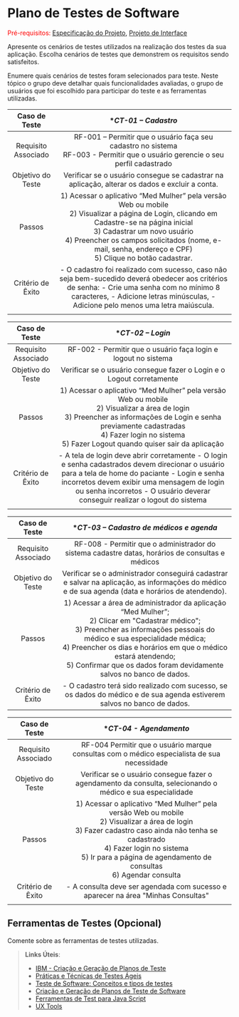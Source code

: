 # Plano de Testes de Software

<span style="color:red">Pré-requisitos: <a href="2-Especificação do Projeto.md"> Especificação do Projeto</a></span>, <a href="3-Projeto de Interface.md"> Projeto de Interface</a>

Apresente os cenários de testes utilizados na realização dos testes da sua aplicação. Escolha cenários de testes que demonstrem os requisitos sendo satisfeitos.

Enumere quais cenários de testes foram selecionados para teste. Neste tópico o grupo deve detalhar quais funcionalidades avaliadas, o grupo de usuários que foi escolhido para participar do teste e as ferramentas utilizadas.

| **Caso de Teste** 	| **CT-01 – Cadastro* 	|
|:---:	|:---:	|
|	Requisito Associado 	| RF-001 – Permitir que o usuário faça seu cadastro no sistema </br> RF-003 - Permitir que o usuário gerencie o seu perfil cadastrado | 
| Objetivo do Teste 	| Verificar se o usuário consegue se cadastrar na aplicação, alterar os dados e excluir a conta. |
| Passos 	| 1) Acessar o aplicativo “Med Mulher” pela versão Web ou mobile </br> 2) Visualizar a página de Login, clicando em Cadastre-se na página inicial </br> 3) Cadastrar um novo usuário </br> 4) Preencher os campos solicitados (nome, e-mail, senha, endereço e CPF) </br> 5) Clique no botão cadastrar. |
|Critério de Êxito | - O cadastro foi realizado com sucesso, caso não seja bem-sucedido deverá obedecer aos critérios de senha: - Crie uma senha com no mínimo 8 caracteres, - Adicione letras minúsculas, -Adicione pelo menos uma letra maiúscula. |
|  	|  	|

| **Caso de Teste** 	| **CT-02 – Login* 	|
|:---:	|:---:	|
|	Requisito Associado 	| RF-002 -	Permitir que o usuário faça login e logout no sistema | 
| Objetivo do Teste 	| Verificar se o usuário consegue fazer o Login e o Logout corretamente |
| Passos 	| 1) Acessar o aplicativo “Med Mulher” pela versão Web ou mobile </br> 2) Visualizar a área de login </br> 3) Preencher as informações de Login e senha previamente cadastradas </br> 4) Fazer login no sistema </br> 5) Fazer Logout quando quiser sair da aplicação |
|Critério de Êxito | - A tela de login deve abrir corretamente - O login e senha cadastrados devem direcionar o usuário para a tela de home do paciante - Login e senha incorretos devem exibir uma mensagem de login ou senha incorretos - O usuário deverar conseguir realizar o logout do sistema |
|  	|  	|

| **Caso de Teste** 	| **CT-03 – Cadastro de médicos e agenda* 	|
|:---:	|:---:	|
|	Requisito Associado 	| RF-008	- Permitir que o administrador do sistema cadastre datas, horários de consultas e médicos | 
| Objetivo do Teste 	| Verificar se o administrador conseguirá cadastrar e salvar na aplicação, as informações do médico e de sua agenda (data e horários de atendendo).  |
| Passos 	| 1) Acessar a área de administrador da aplicação “Med Mulher”; </br> 2) Clicar em "Cadastrar médico"; </br> 3) Preencher as informações pessoais do médico e sua especialidade médica; </br> 4) Preencher os dias e horários em que o médico estará atendendo; </br> 5) Confirmar que os dados foram devidamente salvos no banco de dados. |
|Critério de Êxito | - O cadastro terá sido realizado com sucesso, se os dados do médico e de sua agenda estiverem salvos no banco de dados. |

| **Caso de Teste** 	| **CT-04 - Agendamento* 	|
|:---:	|:---:	|
|	Requisito Associado 	| RF-004	Permitir que o usuário marque consultas com o médico especialista de sua necessidade | 
| Objetivo do Teste 	| Verificar se o usuário consegue fazer o agendamento da consulta, selecionando o médico e sua especialidade |
| Passos 	| 1) Acessar o aplicativo “Med Mulher” pela versão Web ou mobile </br> 2) Visualizar a área de login </br> 3) Fazer cadastro caso ainda não tenha se cadastrado </br> 4) Fazer login no sistema </br> 5) Ir para a página de agendamento de consultas </br> 6) Agendar consulta |
|Critério de Êxito | - A consulta deve ser agendada com sucesso e aparecer na área "Minhas Consultas" |
|  	|  	|


## Ferramentas de Testes (Opcional)

Comente sobre as ferramentas de testes utilizadas.
 
> **Links Úteis**:
> - [IBM - Criação e Geração de Planos de Teste](https://www.ibm.com/developerworks/br/local/rational/criacao_geracao_planos_testes_software/index.html)
> - [Práticas e Técnicas de Testes Ágeis](http://assiste.serpro.gov.br/serproagil/Apresenta/slides.pdf)
> -  [Teste de Software: Conceitos e tipos de testes](https://blog.onedaytesting.com.br/teste-de-software/)
> - [Criação e Geração de Planos de Teste de Software](https://www.ibm.com/developerworks/br/local/rational/criacao_geracao_planos_testes_software/index.html)
> - [Ferramentas de Test para Java Script](https://geekflare.com/javascript-unit-testing/)
> - [UX Tools](https://uxdesign.cc/ux-user-research-and-user-testing-tools-2d339d379dc7)
